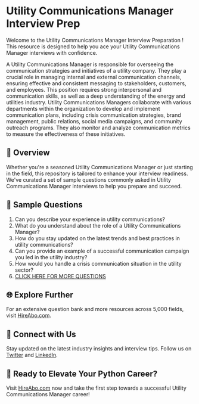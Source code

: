 # Utility Communications Manager Interview Prep

Welcome to the Utility Communications Manager Interview Preparation ! This resource is designed to help you ace your Utility Communications Manager interviews with confidence.

A Utility Communications Manager is responsible for overseeing the communication strategies and initiatives of a utility company. They play a crucial role in managing internal and external communication channels, ensuring effective and consistent messaging to stakeholders, customers, and employees. This position requires strong interpersonal and communication skills, as well as a deep understanding of the energy and utilities industry. Utility Communications Managers collaborate with various departments within the organization to develop and implement communication plans, including crisis communication strategies, brand management, public relations, social media campaigns, and community outreach programs. They also monitor and analyze communication metrics to measure the effectiveness of these initiatives.

## 🚀 Overview

Whether you're a seasoned Utility Communications Manager or just starting in the field, this repository is tailored to enhance your interview readiness. We've curated a set of sample questions commonly asked in Utility Communications Manager interviews to help you prepare and succeed.

## 📝 Sample Questions

1. Can you describe your experience in utility communications?
2. What do you understand about the role of a Utility Communications Manager?
3. How do you stay updated on the latest trends and best practices in utility communications?
4. Can you provide an example of a successful communication campaign you led in the utility industry?
5. How would you handle a crisis communication situation in the utility sector?
6. [CLICK HERE FOR MORE QUESTIONS](https://hireabo.com/job/20_2_34/Utility%20Communications%20Manager)

## 🌐 Explore Further

For an extensive question bank and more resources across 5,000 fields, visit [HireAbo.com](https://www.hireabo.com).

## 📱 Connect with Us

Stay updated on the latest industry insights and interview tips. Follow us on [Twitter](https://twitter.com/hireabo) and [LinkedIn](https://www.linkedin.com/in/hire-abo-3609972a8/).

## 🚀 Ready to Elevate Your Python Career?

Visit [HireAbo.com](https://www.hireabo.com) now and take the first step towards a successful Utility Communications Manager career!